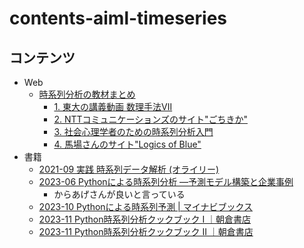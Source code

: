 # contents-aiml-timeseries

## コンテンツ

- Web
  - [時系列分析の教材まとめ](https://twitter.com/developer_quant/status/1622110181869117440)
    - [1. 東大の講義動画 数理手法Ⅶ](https://ocwx.ocw.u-tokyo.ac.jp/course_11416/)
    - [2. NTTコミュニケーションズのサイト"ごちきか"](https://gochikika.ntt.com/index.html)
    - [3. 社会心理学者のための時系列分析入門](https://slideshare.net/MasashiKomori/ss-137269074)
    - [4. 馬場さんのサイト"Logics of Blue"](https://logics-of-blue.com/tag/%e6%99%82%e7%b3%bb%e5%88%97%e5%88%86%e6%9e%90/)
- 書籍
  - [2021-09 実践 時系列データ解析 (オライリー)](https://www.oreilly.co.jp/books/9784873119601)
  - [2023-06 Pythonによる時系列分析 ―予測モデル構築と企業事例](https://twitter.com/karaage0703/status/1699425086980161865)
    - からあげさんが良いと言っている
  - [2023-10 Pythonによる時系列予測 | マイナビブックス](https://book.mynavi.jp/ec/products/detail/id=141029)
  - [2023-11 Python時系列分析クックブック I ｜朝倉書店](https://www.asakura.co.jp/detail.php?book_code=12294)
  - [2023-11 Python時系列分析クックブック II ｜朝倉書店](https://www.asakura.co.jp/detail.php?book_code=12295)